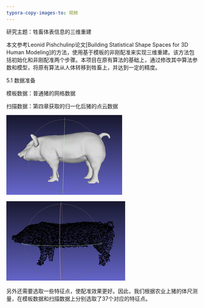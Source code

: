 ```yaml
---
typora-copy-images-to: 视频
---
```


研究主题：牲畜体表信息的三维重建

本文参考Leonid Pishchulinp论文[Building Statistical Shape Spaces for 3D Human Modeling]的方法，使用基于模板的非刚配准来实现三维重建。该方法包括初始化和非刚配准两个步骤。本项目在原有算法的基础上，通过修改其中算法参数和模型，将原有算法从人体转移到牲畜上，并达到一定的精度。

5.1 数据准备

模板数据：普通猪的网格数据

扫描数据：第四章获取的归一化后猪的点云数据

![](%E8%A7%86%E9%A2%91/image-20210525172657212.png)

![image-20210525172720946](%E8%A7%86%E9%A2%91/image-20210525172720946.png)

另外还需要选取一些特征点，使配准效果更好。因此，我们根据农业上猪的体尺测量，在模板数据和扫描数据上分别选取了37个对应的特征点。